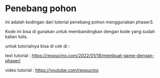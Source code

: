 # Penebang pohon

ini adalah kodingan dari tutorial penebang pohon menggunakan phaser3.

Kode ini bisa di gunakan untuk membandingkan dengan kode yang sudah kalian tulis.

untuk tutorialnya bisa di cek di :

text tutorial : https://reopucino.com/2022/01/18/membuat-game-dengan-phaser/

video tutorial : https://youtube.com/reopucino
